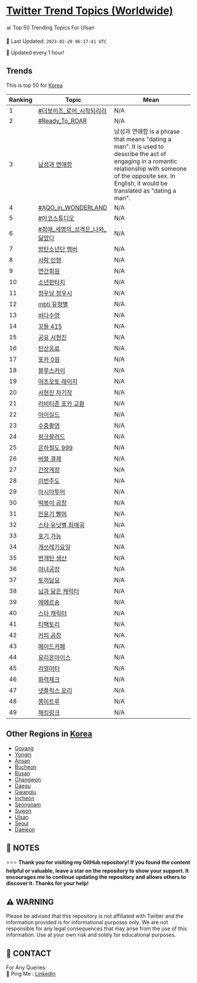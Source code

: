 [Twitter Trend Topics (Worldwide)](https://github.com/ErcinDedeoglu/Twitter-Trend-Topics)
==========


📊 Top 50 Trending Topics For Ulsan

📆 Last Updated: `2023-02-20 06:17:41 UTC`

🔧 Updated every 1 hour!


## Trends

This is top 50 for [Korea](</Korea>)

| Ranking | Topic | Mean |
| ------- | ------------ | ------------ |
| 1 | [#더보이즈_로어_시작되리라](http://twitter.com/search?q=%23%eb%8d%94%eb%b3%b4%ec%9d%b4%ec%a6%88_%eb%a1%9c%ec%96%b4_%ec%8b%9c%ec%9e%91%eb%90%98%eb%a6%ac%eb%9d%bc) | N/A |
| 2 | [#Ready_To_ROAR](http://twitter.com/search?q=%23Ready_To_ROAR) | N/A |
| 3 | [남성과 연애함](http://twitter.com/search?q=%eb%82%a8%ec%84%b1%ea%b3%bc+%ec%97%b0%ec%95%a0%ed%95%a8) | 남성과 연애함 is a phrase that means "dating a man". It is used to describe the act of engaging in a romantic relationship with someone of the opposite sex. In English, it would be translated as "dating a man". |
| 4 | [#AQO_in_WONDERLAND](http://twitter.com/search?q=%23AQO_in_WONDERLAND) | N/A |
| 5 | [#아코스튜디오](http://twitter.com/search?q=%23%ec%95%84%ec%bd%94%ec%8a%a4%ed%8a%9c%eb%94%94%ec%98%a4) | N/A |
| 6 | [#최애_세명의_성격은_나와_닮았다](http://twitter.com/search?q=%23%ec%b5%9c%ec%95%a0_%ec%84%b8%eb%aa%85%ec%9d%98_%ec%84%b1%ea%b2%a9%ec%9d%80_%eb%82%98%ec%99%80_%eb%8b%ae%ec%95%98%eb%8b%a4) | N/A |
| 7 | [방탄소년단 멤버](http://twitter.com/search?q=%eb%b0%a9%ed%83%84%ec%86%8c%eb%85%84%eb%8b%a8+%eb%a9%a4%eb%b2%84) | N/A |
| 8 | [사람 인형](http://twitter.com/search?q=%ec%82%ac%eb%9e%8c+%ec%9d%b8%ed%98%95) | N/A |
| 9 | [연간회원](http://twitter.com/search?q=%ec%97%b0%ea%b0%84%ed%9a%8c%ec%9b%90) | N/A |
| 10 | [소년판타지](http://twitter.com/search?q=%ec%86%8c%eb%85%84%ed%8c%90%ed%83%80%ec%a7%80) | N/A |
| 11 | [정우날 정우시](http://twitter.com/search?q=%ec%a0%95%ec%9a%b0%eb%82%a0+%ec%a0%95%ec%9a%b0%ec%8b%9c) | N/A |
| 12 | [mbti 유형별](http://twitter.com/search?q=mbti+%ec%9c%a0%ed%98%95%eb%b3%84) | N/A |
| 13 | [바다수영](http://twitter.com/search?q=%eb%b0%94%eb%8b%a4%ec%88%98%ec%98%81) | N/A |
| 14 | [꼬들 415](http://twitter.com/search?q=%ea%bc%ac%eb%93%a4+415) | N/A |
| 15 | [공유 서현진](http://twitter.com/search?q=%ea%b3%b5%ec%9c%a0+%ec%84%9c%ed%98%84%ec%a7%84) | N/A |
| 16 | [탄산음료](http://twitter.com/search?q=%ed%83%84%ec%82%b0%ec%9d%8c%eb%a3%8c) | N/A |
| 17 | [포카 0원](http://twitter.com/search?q=%ed%8f%ac%ec%b9%b4+0%ec%9b%90) | N/A |
| 18 | [블루스카이](http://twitter.com/search?q=%eb%b8%94%eb%a3%a8%ec%8a%a4%ec%b9%b4%ec%9d%b4) | N/A |
| 19 | [마츠모토 레이지](http://twitter.com/search?q=%eb%a7%88%ec%b8%a0%eb%aa%a8%ed%86%a0+%eb%a0%88%ec%9d%b4%ec%a7%80) | N/A |
| 20 | [서현진 차기작](http://twitter.com/search?q=%ec%84%9c%ed%98%84%ec%a7%84+%ec%b0%a8%ea%b8%b0%ec%9e%91) | N/A |
| 21 | [러비티존 포카 교환](http://twitter.com/search?q=%eb%9f%ac%eb%b9%84%ed%8b%b0%ec%a1%b4+%ed%8f%ac%ec%b9%b4+%ea%b5%90%ed%99%98) | N/A |
| 22 | [아이실드](http://twitter.com/search?q=%ec%95%84%ec%9d%b4%ec%8b%a4%eb%93%9c) | N/A |
| 23 | [수중촬영](http://twitter.com/search?q=%ec%88%98%ec%a4%91%ec%b4%ac%ec%98%81) | N/A |
| 24 | [핑크블러드](http://twitter.com/search?q=%ed%95%91%ed%81%ac%eb%b8%94%eb%9f%ac%eb%93%9c) | N/A |
| 25 | [은하철도 999](http://twitter.com/search?q=%ec%9d%80%ed%95%98%ec%b2%a0%eb%8f%84+999) | N/A |
| 26 | [버블 결제](http://twitter.com/search?q=%eb%b2%84%eb%b8%94+%ea%b2%b0%ec%a0%9c) | N/A |
| 27 | [간장게장](http://twitter.com/search?q=%ea%b0%84%ec%9e%a5%ea%b2%8c%ec%9e%a5) | N/A |
| 28 | [이번주도](http://twitter.com/search?q=%ec%9d%b4%eb%b2%88%ec%a3%bc%eb%8f%84) | N/A |
| 29 | [아시아투어](http://twitter.com/search?q=%ec%95%84%ec%8b%9c%ec%95%84%ed%88%ac%ec%96%b4) | N/A |
| 30 | [떡볶이 곱창](http://twitter.com/search?q=%eb%96%a1%eb%b3%b6%ec%9d%b4+%ea%b3%b1%ec%b0%bd) | N/A |
| 31 | [민윤기 빨머](http://twitter.com/search?q=%eb%af%bc%ec%9c%a4%ea%b8%b0+%eb%b9%a8%eb%a8%b8) | N/A |
| 32 | [스타 유닛별 최애곡](http://twitter.com/search?q=%ec%8a%a4%ed%83%80+%ec%9c%a0%eb%8b%9b%eb%b3%84+%ec%b5%9c%ec%95%a0%ea%b3%a1) | N/A |
| 33 | [포기 가능](http://twitter.com/search?q=%ed%8f%ac%ea%b8%b0+%ea%b0%80%eb%8a%a5) | N/A |
| 34 | [개쓰레기요일](http://twitter.com/search?q=%ea%b0%9c%ec%93%b0%eb%a0%88%ea%b8%b0%ec%9a%94%ec%9d%bc) | N/A |
| 35 | [번개탄 생산](http://twitter.com/search?q=%eb%b2%88%ea%b0%9c%ed%83%84+%ec%83%9d%ec%82%b0) | N/A |
| 36 | [마녀공장](http://twitter.com/search?q=%eb%a7%88%eb%85%80%ea%b3%b5%ec%9e%a5) | N/A |
| 37 | [토끼담요](http://twitter.com/search?q=%ed%86%a0%eb%81%bc%eb%8b%b4%ec%9a%94) | N/A |
| 38 | [님과 닮은 캐릭터](http://twitter.com/search?q=%eb%8b%98%ea%b3%bc+%eb%8b%ae%ec%9d%80+%ec%ba%90%eb%a6%ad%ed%84%b0) | N/A |
| 39 | [에메르송](http://twitter.com/search?q=%ec%97%90%eb%a9%94%eb%a5%b4%ec%86%a1) | N/A |
| 40 | [스타 캐릭터](http://twitter.com/search?q=%ec%8a%a4%ed%83%80+%ec%ba%90%eb%a6%ad%ed%84%b0) | N/A |
| 41 | [티팩토리](http://twitter.com/search?q=%ed%8b%b0%ed%8c%a9%ed%86%a0%eb%a6%ac) | N/A |
| 42 | [커피 곱창](http://twitter.com/search?q=%ec%bb%a4%ed%94%bc+%ea%b3%b1%ec%b0%bd) | N/A |
| 43 | [메이드카페](http://twitter.com/search?q=%eb%a9%94%ec%9d%b4%eb%93%9c%ec%b9%b4%ed%8e%98) | N/A |
| 44 | [유리온아이스](http://twitter.com/search?q=%ec%9c%a0%eb%a6%ac%ec%98%a8%ec%95%84%ec%9d%b4%ec%8a%a4) | N/A |
| 45 | [리얼미터](http://twitter.com/search?q=%eb%a6%ac%ec%96%bc%eb%af%b8%ed%84%b0) | N/A |
| 46 | [화력체크](http://twitter.com/search?q=%ed%99%94%eb%a0%a5%ec%b2%b4%ed%81%ac) | N/A |
| 47 | [넷플릭스 오리](http://twitter.com/search?q=%eb%84%b7%ed%94%8c%eb%a6%ad%ec%8a%a4+%ec%98%a4%eb%a6%ac) | N/A |
| 48 | [쫑미트루](http://twitter.com/search?q=%ec%ab%91%eb%af%b8%ed%8a%b8%eb%a3%a8) | N/A |
| 49 | [해킹링크](http://twitter.com/search?q=%ed%95%b4%ed%82%b9%eb%a7%81%ed%81%ac) | N/A |



## Other Regions in [Korea](</Korea>)

* [Goyang](</Korea/Goyang.md>)
* [Yongin](</Korea/Yongin.md>)
* [Ansan](</Korea/Ansan.md>)
* [Bucheon](</Korea/Bucheon.md>)
* [Busan](</Korea/Busan.md>)
* [Changwon](</Korea/Changwon.md>)
* [Daegu](</Korea/Daegu.md>)
* [Gwangju](</Korea/Gwangju.md>)
* [Incheon](</Korea/Incheon.md>)
* [Seongnam](</Korea/Seongnam.md>)
* [Suwon](</Korea/Suwon.md>)
* [Ulsan](</Korea/Ulsan.md>)
* [Seoul](</Korea/Seoul.md>)
* [Daejeon](</Korea/Daejeon.md>)



## 📝 NOTES

⭐⭐⭐ **Thank you for visiting my GitHub repository! If you found the content helpful or valuable, leave a star on the repository to show your support. It encourages me to continue updating the repository and allows others to discover it. Thanks for your help!**


## ⚠️ WARNING

Please be advised that this repository is not affiliated with Twitter and the information provided is for informational purposes only. We are not responsible for any legal consequences that may arise from the use of this information. Use at your own risk and solely for educational purposes.


## 📨 CONTACT

 For Any Queries:  
            🏓 Ping Me : [LinkedIn](https://www.linkedin.com/in/ercindedeoglu/)
